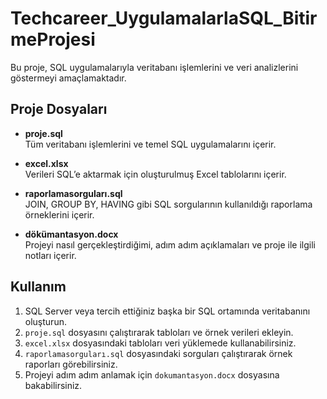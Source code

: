 # Techcareer_UygulamalarlaSQL_BitirmeProjesi

Bu proje, SQL uygulamalarıyla veritabanı işlemlerini ve veri analizlerini göstermeyi amaçlamaktadır.  

## Proje Dosyaları

- **proje.sql**  
  Tüm veritabanı işlemlerini ve temel SQL uygulamalarını içerir.  

- **excel.xlsx**  
  Verileri SQL’e aktarmak için oluşturulmuş Excel tablolarını içerir.  

- **raporlamasorguları.sql**  
  JOIN, GROUP BY, HAVING gibi SQL sorgularının kullanıldığı raporlama örneklerini içerir.  

- **dökümantasyon.docx**  
  Projeyi nasıl gerçekleştirdiğimi, adım adım açıklamaları ve proje ile ilgili notları içerir.
  

## Kullanım

1. SQL Server veya tercih ettiğiniz başka bir SQL ortamında veritabanını oluşturun.  
2. `proje.sql` dosyasını çalıştırarak tabloları ve örnek verileri ekleyin.  
3. `excel.xlsx` dosyasındaki tabloları veri yüklemede kullanabilirsiniz.  
4. `raporlamasorguları.sql` dosyasındaki sorguları çalıştırarak örnek raporları görebilirsiniz.  
5. Projeyi adım adım anlamak için `dokumantasyon.docx` dosyasına bakabilirsiniz.  

